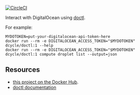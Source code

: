 [![CircleCI](https://circleci.com/gh/dcycle/docker-doctl/tree/master.svg?style=svg)](https://circleci.com/gh/dcycle/docker-doctl/tree/master)

Interact with DigitalOcean using [doctl](https://github.com/digitalocean/doctl).

For example:

    MYDOTOKEN=put-your-digitalocean-api-token-here
    docker run --rm -e DIGITALOCEAN_ACCESS_TOKEN="$MYDOTOKEN" dcycle/doctl:1 --help
    docker run --rm -e DIGITALOCEAN_ACCESS_TOKEN="$MYDOTOKEN" dcycle/doctl:1 compute droplet list --output=json

Resources
-----

* [this project on the Docker Hub](https://hub.docker.com/r/dcycle/doctl/).
* [doctl documentation](https://www.digitalocean.com/community/tutorials/how-to-use-doctl-the-official-digitalocean-command-line-client)
